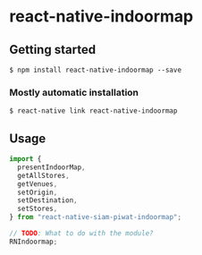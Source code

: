 # react-native-indoormap

## Getting started

`$ npm install react-native-indoormap --save`

### Mostly automatic installation

`$ react-native link react-native-indoormap`

## Usage

```javascript
import {
  presentIndoorMap,
  getAllStores,
  getVenues,
  setOrigin,
  setDestination,
  setStores,
} from "react-native-siam-piwat-indoormap";

// TODO: What to do with the module?
RNIndoormap;
```
